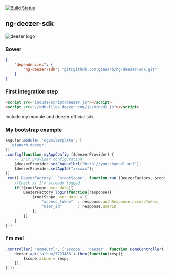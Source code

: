 [![Build Status](https://travis-ci.org/gianarb/ng-deezer-sdk.svg)](https://travis-ci.org/gianarb/ng-deezer-sdk)
## ng-deezer-sdk
![deezer logo](https://encrypted-tbn0.gstatic.com/images?q=tbn:ANd9GcSQOkJ3jggEbtdYFEtBHa_dEpmzwzE9W-iUZFmmy4IiL6OpMiAc)

### Bower
``` json
{
    "dependencies": {
        "ng-deezer-sdk": "git@github.com:gianarb/ng-deezer-sdk.git"
    }
}
```

### First integration step
``` html
<script src="incude/script/deezer.js"></script>
<script src="//cdn-files.deezer.com/js/min/dz.js"></script>
```
Include my module and deezer official sdk

### My bootstrap example
``` javascript
angular.module( 'ngBoilerplate', [
  'gianarb.deezer'
])
.config(function myAppConfig ($deezerProvider) {
    // Init provider configuration
    $deezerProvider.setChannelUrl("http://yourchannel.url");
    $deezerProvider.setAppId("xxxxxx");
})
.run(['DeezerFactory', '$rootScope', function run (DeezerFactory, $rootScope) {
    //Check if I'm already logged
    if(!$rootScope.user_data){    
        DeezerFactory.login(function(response){
            $rootScope.user_data = {                                                                                                                                                                                                                                                               
                "access_token"  : response.authResponse.accessToken,                                                                                                                                                                                                                               
                "user_id"       : response.userID                                                                                                                                                                                                                                                  
            };    
        });
    }
}])
```

### I'm me!
``` javascript
.controller( 'HomeCtrl', ['$scope', 'deezer', function HomeController( $scope, deezer ) {
    deezer.api('album/7723488').then(function(resp){
        $scope.album = resp;
    });
}]);

```
